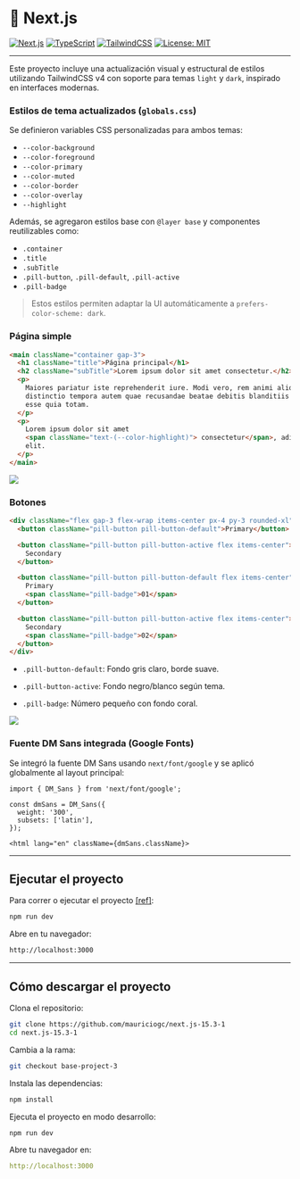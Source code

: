 # 🚀 Next.js

[![Next.js](https://img.shields.io/badge/Next.js-15%2B-blue?logo=next.js)](https://nextjs.org/)
[![TypeScript](https://img.shields.io/badge/TypeScript-5.x-blue?logo=typescript)](https://www.typescriptlang.org/)
[![TailwindCSS](https://img.shields.io/badge/TailwindCSS-4.x-06b6d4?logo=tailwindcss)](https://tailwindcss.com/)
[![License: MIT](https://img.shields.io/badge/license-MIT-green.svg)](https://opensource.org/licenses/MIT)

---

Este proyecto incluye una actualización visual y estructural de estilos utilizando TailwindCSS v4 con soporte para temas `light` y `dark`, inspirado en interfaces modernas.

### Estilos de tema actualizados (`globals.css`)

Se definieron variables CSS personalizadas para ambos temas:

- `--color-background`
- `--color-foreground`
- `--color-primary`
- `--color-muted`
- `--color-border`
- `--color-overlay`
- `--highlight`

Además, se agregaron estilos base con `@layer base` y componentes reutilizables como:

- `.container`
- `.title`
- `.subTitle`
- `.pill-button`, `.pill-default`, `.pill-active`
- `.pill-badge`

> Estos estilos permiten adaptar la UI automáticamente a `prefers-color-scheme: dark`.

### Página simple

```html
<main className="container gap-3">
  <h1 className="title">Página principal</h1>
  <h2 className="subTitle">Lorem ipsum dolor sit amet consectetur.</h2>
  <p>
    Maiores pariatur iste reprehenderit iure. Modi vero, rem animi aliquam,
    distinctio tempora autem quae recusandae beatae debitis blanditiis quasi,
    esse quia totam.
  </p>
  <p>
    Lorem ipsum dolor sit amet
    <span className="text-(--color-highlight)"> consectetur</span>, adipisicing
    elit.
  </p>
</main>
```

![](https://cdn-images-1.medium.com/max/800/1*JpGgwA2Wp5kC2SD3PVLzDg.png)

### Botones

```html
<div className="flex gap-3 flex-wrap items-center px-4 py-3 rounded-xl">
  <button className="pill-button pill-button-default">Primary</button>

  <button className="pill-button pill-button-active flex items-center">
    Secondary
  </button>

  <button className="pill-button pill-button-default flex items-center">
    Primary
    <span className="pill-badge">01</span>
  </button>

  <button className="pill-button pill-button-active flex items-center">
    Secondary
    <span className="pill-badge">02</span>
  </button>
</div>
```

- `.pill-button-default`: Fondo gris claro, borde suave.

- `.pill-button-active`: Fondo negro/blanco según tema.

- `.pill-badge`: Número pequeño con fondo coral.

![](https://cdn-images-1.medium.com/max/1600/1*g6WY3h5L_EDIFmrSwuhbyw.png)

### Fuente DM Sans integrada (Google Fonts)

Se integró la fuente DM Sans usando `next/font/google` y se aplicó globalmente al layout principal:

```tsx
import { DM_Sans } from 'next/font/google';

const dmSans = DM_Sans({
  weight: '300',
  subsets: ['latin'],
});

<html lang="en" className={dmSans.className}>

```

---

## Ejecutar el proyecto

Para correr o ejecutar el proyecto [[ref]](https://nextjs.org/docs/app/getting-started/installation#run-the-development-server):

```bash
npm run dev
```

Abre en tu navegador:

```bash
http://localhost:3000
```

---

## Cómo descargar el proyecto

Clona el repositorio:

```bash
git clone https://github.com/mauriciogc/next.js-15.3-1
cd next.js-15.3-1
```

Cambia a la rama:

```bash
git checkout base-project-3
```

Instala las dependencias:

```bash
npm install
```

Ejecuta el proyecto en modo desarrollo:

```bash
npm run dev
```

Abre tu navegador en:

```yaml
http://localhost:3000
```

